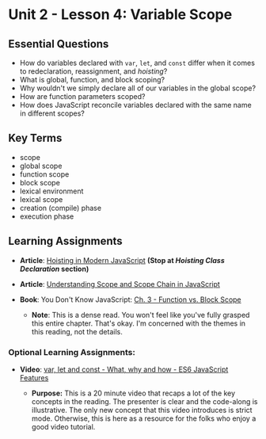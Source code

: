 # Unit 2 - Lesson 4: Variable Scope

## Essential Questions
* How do variables declared with `var`, `let`, and `const` differ when it comes to redeclaration, reassignment, and _hoisting_? 
* What is global, function, and block scoping?
* Why wouldn't we simply declare all of our variables in the global scope?
* How are function parameters scoped?
* How does JavaScript reconcile variables declared with the same name in different scopes?

## Key Terms
* scope
* global scope
* function scope
* block scope
* lexical environment
* lexical scope
* creation (compile) phase
* execution phase

## Learning Assignments
* **Article**: [Hoisting in Modern JavaScript](https://blog.bitsrc.io/hoisting-in-modern-javascript-let-const-and-var-b290405adfda) **(Stop at _Hoisting Class Declaration_ section)**
* **Article**: [Understanding Scope and Scope Chain in JavaScript](https://blog.bitsrc.io/understanding-scope-and-scope-chain-in-javascript-f6637978cf53)
* **Book**: You Don't Know JavaScript: [Ch. 3 - Function vs. Block Scope](https://github.com/getify/You-Dont-Know-JS/blob/2nd-ed/scope-closures/ch3.md)

    * **Note**: This is a dense read. You won't feel like you've fully grasped this entire chapter. That's okay. I'm concerned with the themes in this reading, not the details.

### Optional Learning Assignments:
* **Video**: [var, let and const - What, why and how - ES6 JavaScript Features](https://www.youtube.com/watch?v=sjyJBL5fkp8)

    * **Purpose:** This is a 20 minute video that recaps a lot of the key concepts in the reading. The presenter is clear and the code-along is illustrative. The only new concept that this video introduces is strict mode. Otherwise, this is here as a resource for the folks who enjoy a good video tutorial.
